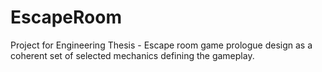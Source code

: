 # EscapeRoom

Project for Engineering Thesis - Escape room game prologue design as a coherent set of selected mechanics defining the gameplay.